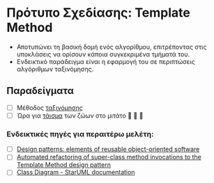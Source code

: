 # Πρότυπο Σχεδίασης: Template Method

- Αποτυπώνει τη βασική δομή ενός αλγορίθμου, επιτρέποντας στις υποκλάσεις να ορίσουν κάποια συγκεκριμένα τμήματά του.
- Ενδεικτικό παράδειγμα είναι η εφαρμογή του σε περιπτώσεις αλγόριθμων ταξινόμησης.

## Παραδείγματα

- [ ] Μέθοδος [ταξινόμησης](./example_sort)
- [ ] Ώρα για [τάισμα](./example_mitato) των ζώων στο μιτάτο :sheep: :pig: :goat:

### Ενδεικτικές πηγές για περαιτέρω μελέτη:
- [ ] [Design patterns: elements of reusable object-oriented software](http://faculty.chas.uni.edu/~wallingf/teaching/062/sessions/support/pattern-examples.pdf)
- [ ] [Automated refactoring of super-class method invocations to the Template Method design pattern](https://www2.aueb.gr/users/bzafiris/docs/infsof2016-zafeiris-call_super.pdf)
- [ ] [Class Diagram - StarUML documentation](https://docs.staruml.io/working-with-uml-diagrams/class-diagram)
